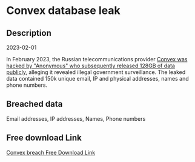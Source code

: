 # Convex database leak

## Description

2023-02-01

In February 2023, the Russian telecommunications provider <a href="https://www.hackread.com/anonymous-data-leak-russia-isp-convex/" target="_blank" rel="noopener">Convex was hacked by &quot;Anonymous&quot; who subsequently released 128GB of data publicly</a>, alleging it revealed illegal government surveillance. The leaked data contained 150k unique email, IP and physical addresses, names and phone numbers.

## Breached data

Email addresses, IP addresses, Names, Phone numbers

## Free download Link

[Convex breach Free Download Link](https://link-to.net/1229997/715.1529058542317/dynamic/?r=aHR0cHM6Ly93d3cubWVkaWFmaXJlLmNvbS92aWV3L2FKa2ZJTkh0Qm0xSVU2RC9jb252ZXgucnUvZmlsZQ==)